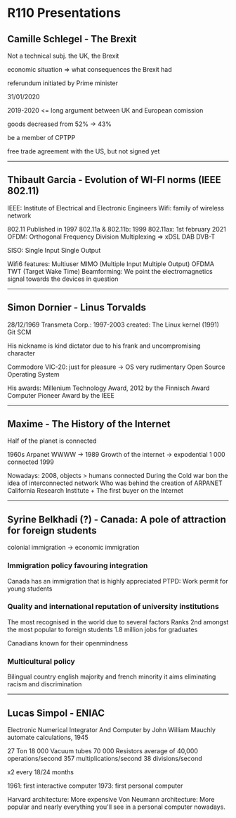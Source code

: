 # R110 Presentations

## Camille Schlegel - The Brexit

Not a technical subj. the UK, the Brexit

economic situation => what consequences the Brexit had

referundum initiated by Prime minister

31/01/2020

2019-2020 <= long argument between UK and European comission

goods decreased from 52% -> 43%

be a member of CPTPP

free trade agreement with the US, but not signed yet

<hr>

## Thibault Garcia - Evolution of WI-FI norms (IEEE 802.11)

IEEE: Institute of Electrical and Electronic Engineers
Wifi: family of wireless network

802.11 Published in 1997
802.11a & 802.11b: 1999
802.11ax: 1st february 2021
OFDM: Orthogonal Frequency Division Multiplexing => xDSL DAB DVB-T

SISO: Single Input Single Output

Wifi6 features: Multiuser MIMO (Multiple Input Multiple Output)
    OFDMA
    TWT (Target Wake Time)
    Beamforming: We point the electromagnetics signal towards the devices in question

<hr>

## Simon Dornier - Linus Torvalds

28/12/1969
Transmeta Corp.: 1997-2003
created:
    The Linux kernel (1991)
    Git SCM

His nickname is kind dictator due to his frank and uncompromising character

Commodore VIC-20: just for pleasure -> OS very rudimentary
Open Source Operating System

His awards:
Millenium Technology Award, 2012 by the Finnisch Award
Computer Pioneer Award by the IEEE

<hr>

## Maxime - The History of the Internet

Half of the planet is connected

1960s
Arpanet
WWWW -> 1989
Growth of the internet -> expodential 1 000 connected 1999

Nowadays: 2008, objects > humans connected
During the Cold war bon the idea of interconnected network
Who was behind the creation of ARPANET
California Research Institute +
The first buyer on the Internet

<hr>

## Syrine Belkhadi (?) - Canada: A pole of attraction for foreign students

colonial immigration -> economic immigration

### Immigration policy favouring integration

Canada has an immigration that is highly appreciated
PTPD: Work permit for young students

### Quality and international reputation of university institutions

The most recognised in the world due to several factors
Ranks 2nd amongst the most popular to foreign students
1.8 million jobs for graduates

Canadians known for their openmindness

### Multicultural policy

Bilingual country english majority and french minority
it aims eliminating racism and discrimination

<hr>

## Lucas Simpol - ENIAC

Electronic Numerical Integrator And Computer by John William Mauchly
automate calculations, 1945

27 Ton
18 000 Vacuum tubes
70 000 Resistors
average of 40,000 operations/second
357 multiplications/second
38 divisions/second

x2 every 18/24 months

1961: first interactive computer
1973: first personal computer

Harvard architecture: More expensive
Von Neumann architecture: More popular and nearly everything you'll see in a personal computer nowadays.
